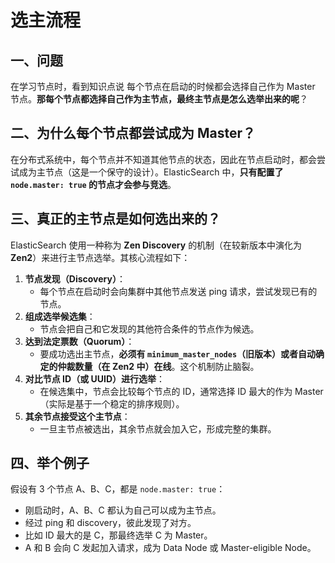 # 选主流程

## 一、问题

在学习节点时，看到知识点说 每个节点在启动的时候都会选择自己作为 Master 节点。**那每个节点都选择自己作为主节点，最终主节点是怎么选举出来的呢**？

## 二、为什么每个节点都尝试成为 Master？

在分布式系统中，每个节点并不知道其他节点的状态，因此在节点启动时，都会尝试成为主节点（这是一个保守的设计）。ElasticSearch 中，**只有配置了 `node.master: true` 的节点才会参与竞选**。

## 三、真正的主节点是如何选出来的？

ElasticSearch 使用一种称为 **Zen Discovery** 的机制（在较新版本中演化为 **Zen2**）来进行主节点选举。其核心流程如下：

1. **节点发现（Discovery）**：
   - 每个节点在启动时会向集群中其他节点发送 ping 请求，尝试发现已有的节点。
2. **组成选举候选集**：
   - 节点会把自己和它发现的其他符合条件的节点作为候选。
3. **达到法定票数（Quorum）**：
   - 要成功选出主节点，**必须有 `minimum_master_nodes`（旧版本）或者自动确定的仲裁数量（在 Zen2 中）在线**。这个机制防止脑裂。
4. **对比节点 ID（或 UUID）进行选举**：
   - 在候选集中，节点会比较每个节点的 ID，通常选择 ID 最大的作为 Master（实际是基于一个稳定的排序规则）。
5. **其余节点接受这个主节点**：
   - 一旦主节点被选出，其余节点就会加入它，形成完整的集群。

## 四、举个例子

假设有 3 个节点 A、B、C，都是 `node.master: true`：

- 刚启动时，A、B、C 都认为自己可以成为主节点。
- 经过 ping 和 discovery，彼此发现了对方。
- 比如 ID 最大的是 C，那最终选举 C 为 Master。
- A 和 B 会向 C 发起加入请求，成为 Data Node 或 Master-eligible Node。